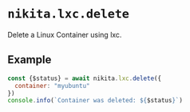 
# `nikita.lxc.delete`

Delete a Linux Container using lxc.

## Example

```js
const {$status} = await nikita.lxc.delete({
  container: "myubuntu"
})
console.info(`Container was deleted: ${$status}`)
```
